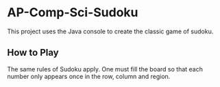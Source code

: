 # AP-Comp-Sci-Sudoku
This project uses the Java console to create the classic game of sudoku.

## How to Play
The same rules of Sudoku apply. One must fill the board so that each number only appears once
in the row, column and region.
